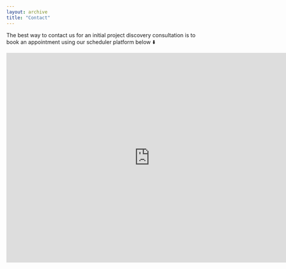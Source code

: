 ```yaml
---
layout: archive
title: "Contact"
---
```


The best way to contact us for an initial project discovery consultation is to book an appointment using our scheduler platform below ⬇️ 


<iframe src="https://cal.com/jasminedaly" width="750" height="550" frameborder="0" allowfullscreen></iframe>

